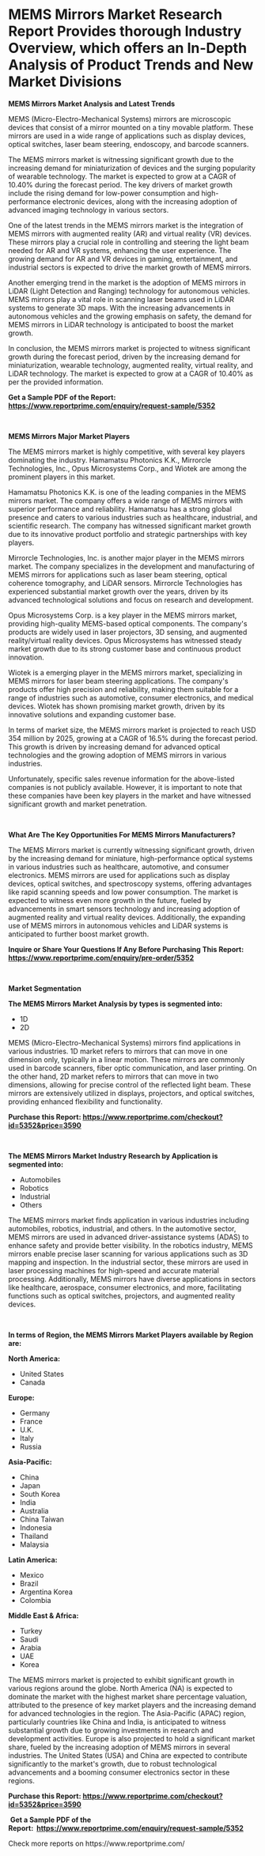 <p><h1>MEMS Mirrors Market Research Report Provides thorough Industry Overview, which offers an In-Depth Analysis of Product Trends and New Market Divisions</h1></p><p><strong>MEMS Mirrors Market Analysis and Latest Trends</strong></p>
<p><p>MEMS (Micro-Electro-Mechanical Systems) mirrors are microscopic devices that consist of a mirror mounted on a tiny movable platform. These mirrors are used in a wide range of applications such as display devices, optical switches, laser beam steering, endoscopy, and barcode scanners.</p><p>The MEMS mirrors market is witnessing significant growth due to the increasing demand for miniaturization of devices and the surging popularity of wearable technology. The market is expected to grow at a CAGR of 10.40% during the forecast period. The key drivers of market growth include the rising demand for low-power consumption and high-performance electronic devices, along with the increasing adoption of advanced imaging technology in various sectors.</p><p>One of the latest trends in the MEMS mirrors market is the integration of MEMS mirrors with augmented reality (AR) and virtual reality (VR) devices. These mirrors play a crucial role in controlling and steering the light beam needed for AR and VR systems, enhancing the user experience. The growing demand for AR and VR devices in gaming, entertainment, and industrial sectors is expected to drive the market growth of MEMS mirrors.</p><p>Another emerging trend in the market is the adoption of MEMS mirrors in LiDAR (Light Detection and Ranging) technology for autonomous vehicles. MEMS mirrors play a vital role in scanning laser beams used in LiDAR systems to generate 3D maps. With the increasing advancements in autonomous vehicles and the growing emphasis on safety, the demand for MEMS mirrors in LiDAR technology is anticipated to boost the market growth.</p><p>In conclusion, the MEMS mirrors market is projected to witness significant growth during the forecast period, driven by the increasing demand for miniaturization, wearable technology, augmented reality, virtual reality, and LiDAR technology. The market is expected to grow at a CAGR of 10.40% as per the provided information.</p></p>
<p><strong>Get a Sample PDF of the Report:&nbsp; <a href="https://www.reportprime.com/enquiry/request-sample/5352">https://www.reportprime.com/enquiry/request-sample/5352</a></strong></p>
<p>&nbsp;</p>
<p><strong>MEMS Mirrors Major Market Players</strong></p>
<p><p>The MEMS mirrors market is highly competitive, with several key players dominating the industry. Hamamatsu Photonics K.K., Mirrorcle Technologies, Inc., Opus Microsystems Corp., and Wiotek are among the prominent players in this market.</p><p>Hamamatsu Photonics K.K. is one of the leading companies in the MEMS mirrors market. The company offers a wide range of MEMS mirrors with superior performance and reliability. Hamamatsu has a strong global presence and caters to various industries such as healthcare, industrial, and scientific research. The company has witnessed significant market growth due to its innovative product portfolio and strategic partnerships with key players.</p><p>Mirrorcle Technologies, Inc. is another major player in the MEMS mirrors market. The company specializes in the development and manufacturing of MEMS mirrors for applications such as laser beam steering, optical coherence tomography, and LiDAR sensors. Mirrorcle Technologies has experienced substantial market growth over the years, driven by its advanced technological solutions and focus on research and development.</p><p>Opus Microsystems Corp. is a key player in the MEMS mirrors market, providing high-quality MEMS-based optical components. The company's products are widely used in laser projectors, 3D sensing, and augmented reality/virtual reality devices. Opus Microsystems has witnessed steady market growth due to its strong customer base and continuous product innovation.</p><p>Wiotek is a emerging player in the MEMS mirrors market, specializing in MEMS mirrors for laser beam steering applications. The company's products offer high precision and reliability, making them suitable for a range of industries such as automotive, consumer electronics, and medical devices. Wiotek has shown promising market growth, driven by its innovative solutions and expanding customer base.</p><p>In terms of market size, the MEMS mirrors market is projected to reach USD 354 million by 2025, growing at a CAGR of 16.5% during the forecast period. This growth is driven by increasing demand for advanced optical technologies and the growing adoption of MEMS mirrors in various industries.</p><p>Unfortunately, specific sales revenue information for the above-listed companies is not publicly available. However, it is important to note that these companies have been key players in the market and have witnessed significant growth and market penetration.</p></p>
<p>&nbsp;</p>
<p><strong>What Are The Key Opportunities For MEMS Mirrors Manufacturers?</strong></p>
<p><p>The MEMS Mirrors market is currently witnessing significant growth, driven by the increasing demand for miniature, high-performance optical systems in various industries such as healthcare, automotive, and consumer electronics. MEMS mirrors are used for applications such as display devices, optical switches, and spectroscopy systems, offering advantages like rapid scanning speeds and low power consumption. The market is expected to witness even more growth in the future, fueled by advancements in smart sensors technology and increasing adoption of augmented reality and virtual reality devices. Additionally, the expanding use of MEMS mirrors in autonomous vehicles and LiDAR systems is anticipated to further boost market growth.</p></p>
<p><strong>Inquire or Share Your Questions If Any Before Purchasing This Report: <a href="https://www.reportprime.com/enquiry/pre-order/5352">https://www.reportprime.com/enquiry/pre-order/5352</a></strong></p>
<p>&nbsp;</p>
<p><strong>Market Segmentation</strong></p>
<p><strong>The MEMS Mirrors Market Analysis by types is segmented into:</strong></p>
<p><ul><li>1D</li><li>2D</li></ul></p>
<p><p>MEMS (Micro-Electro-Mechanical Systems) mirrors find applications in various industries. 1D market refers to mirrors that can move in one dimension only, typically in a linear motion. These mirrors are commonly used in barcode scanners, fiber optic communication, and laser printing. On the other hand, 2D market refers to mirrors that can move in two dimensions, allowing for precise control of the reflected light beam. These mirrors are extensively utilized in displays, projectors, and optical switches, providing enhanced flexibility and functionality.</p></p>
<p><strong>Purchase this Report:&nbsp;<a href="https://www.reportprime.com/checkout?id=5352&price=3590">https://www.reportprime.com/checkout?id=5352&price=3590</a></strong></p>
<p>&nbsp;</p>
<p><strong>The MEMS Mirrors Market Industry Research by Application is segmented into:</strong></p>
<p><ul><li>Automobiles</li><li>Robotics</li><li>Industrial</li><li>Others</li></ul></p>
<p><p>The MEMS mirrors market finds application in various industries including automobiles, robotics, industrial, and others. In the automotive sector, MEMS mirrors are used in advanced driver-assistance systems (ADAS) to enhance safety and provide better visibility. In the robotics industry, MEMS mirrors enable precise laser scanning for various applications such as 3D mapping and inspection. In the industrial sector, these mirrors are used in laser processing machines for high-speed and accurate material processing. Additionally, MEMS mirrors have diverse applications in sectors like healthcare, aerospace, consumer electronics, and more, facilitating functions such as optical switches, projectors, and augmented reality devices.</p></p>
<p>&nbsp;</p>
<p><strong>In terms of Region, the MEMS Mirrors Market Players available by Region are:</strong></p>
<p>
    <p> <strong> North America: </strong>
        <ul>
            <li>United States</li>
            <li>Canada</li>
        </ul>
        </p> 
    <p> <strong> Europe: </strong>
        <ul>
            <li>Germany</li>
            <li>France</li>
            <li>U.K.</li>
            <li>Italy</li>
            <li>Russia</li>
        </ul>
        </p> 
    <p> <strong> Asia-Pacific: </strong>
        <ul>
            <li>China</li>
            <li>Japan</li>
            <li>South Korea</li>
            <li>India</li>
            <li>Australia</li>
            <li>China Taiwan</li>
            <li>Indonesia</li>
            <li>Thailand</li>
            <li>Malaysia</li>
        </ul>
        </p> 
    <p> <strong> Latin America: </strong>
        <ul>
            <li>Mexico</li>
            <li>Brazil</li>
            <li>Argentina Korea</li>
            <li>Colombia</li>
        </ul>
        </p> 
    <p> <strong> Middle East & Africa: </strong>
        <ul>
            <li>Turkey</li>
            <li>Saudi</li>
            <li>Arabia</li>
            <li>UAE</li>
            <li>Korea</li>
        </ul>
    </p>
    </p>
<p><p>The MEMS mirrors market is projected to exhibit significant growth in various regions around the globe. North America (NA) is expected to dominate the market with the highest market share percentage valuation, attributed to the presence of key market players and the increasing demand for advanced technologies in the region. The Asia-Pacific (APAC) region, particularly countries like China and India, is anticipated to witness substantial growth due to growing investments in research and development activities. Europe is also projected to hold a significant market share, fueled by the increasing adoption of MEMS mirrors in several industries. The United States (USA) and China are expected to contribute significantly to the market's growth, due to robust technological advancements and a booming consumer electronics sector in these regions.</p></p>
<p><strong>Purchase this Report: <a href="https://www.reportprime.com/checkout?id=5352&price=3590">https://www.reportprime.com/checkout?id=5352&price=3590</a></strong></p>
<p>&nbsp;<strong>Get a Sample PDF of the Report:&nbsp;&nbsp;<a href="https://www.reportprime.com/enquiry/request-sample/5352">https://www.reportprime.com/enquiry/request-sample/5352</a></strong></p>
<p><strong></strong></p>
<p>Check more reports on https://www.reportprime.com/</p>